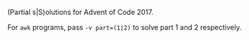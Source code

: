 (Partial s|S)olutions for Advent of Code 2017.

For `awk` programs, pass `-v part=(1|2)` to solve part 1 and 2 respectively.
